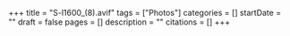 +++
title = "S-l1600_(8).avif"
tags = ["Photos"]
categories = []
startDate = ""
draft = false
pages = []
description = ""
citations = []
+++
